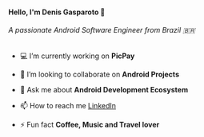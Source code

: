 <h4>Hello, I'm Denis Gasparoto 👋</h4>
<h6>A passionate Android Software Engineer from Brazil 🇧🇷</h6>

- 💻 I’m currently working on **PicPay**

- 🤝 I’m looking to collaborate on **Android Projects**

- 💬 Ask me about **Android Development Ecosystem**

- 📫 How to reach me <a href="https://linkedin.com/in/denisgasparoto">LinkedIn</a>

- ⚡ Fun fact **Coffee, Music and Travel lover**
